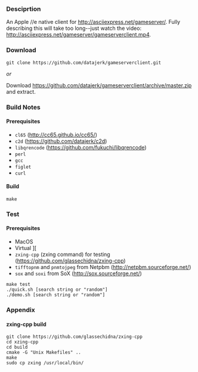 ### Desciprtion

An Apple //e native client for <http://asciiexpress.net/gameserver/>.  Fully describing this will take too long--just watch the video: <http://asciiexpress.net/gameserver/gameserverclient.mp4>.


### Download

```
git clone https://github.com/datajerk/gameserverclient.git
```

*or*

Download <https://github.com/datajerk/gameserverclient/archive/master.zip> and extract.


### Build Notes

#### Prerequisites

- `cl65` (<http://cc65.github.io/cc65/>)
- `c2d` (<https://github.com/datajerk/c2d>)
- `libqrencode` (<https://github.com/fukuchi/libqrencode>)
- `perl`
- `gcc`
- `figlet`
- `curl`


#### Build
```
make
```


### Test

#### Prerequisites

- MacOS
- Virtual ][
- `zxing-cpp` (zxing command) for testing (<https://github.com/glassechidna/zxing-cpp>)
- `tifftopnm` and `pnmtojpeg` from Netpbm (<http://netpbm.sourceforge.net/>)
- `sox` and `soxi` from SoX (<http://sox.sourceforge.net/>)

```
make test
./quick.sh [search string or "random"]
./demo.sh [search string or "random"]
```


### Appendix

#### zxing-cpp build
```
git clone https://github.com/glassechidna/zxing-cpp
cd xzing-cpp
cd build
cmake -G "Unix Makefiles" ..
make
sudo cp zxing /usr/local/bin/
```

